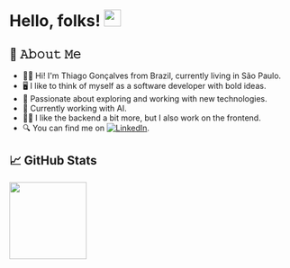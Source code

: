 # Hello, folks! <img src="https://raw.githubusercontent.com/MartinHeinz/MartinHeinz/master/wave.gif" width="30px" height="30px" />
## :book: 𝙰𝚋𝚘𝚞𝚝 𝙼𝚎
- 🙋‍♂️ Hi! I'm Thiago Gonçalves from Brazil, currently living in São Paulo.
- 🖥 I like to think of myself as a software developer with bold ideas.
- 🚀 Passionate about exploring and working with new technologies.
- 🤖 Currently working with AI.
- 👩‍💻 I like the backend a bit more, but I also work on the frontend.
- 🔍 You can find me on [![LinkedIn][3.2]][3].


[3.2]: https://raw.githubusercontent.com/MartinHeinz/MartinHeinz/master/linkedin-3-16.png
[3]: https://www.linkedin.com/in/thiago-pereira-goncalves/

## &#x1f4c8; GitHub Stats

<!-- wi*quL3fcV --><img height="137px" src="https://github-readme-stats.vercel.app/api/top-langs/?username=thpgoncalves&hide=html&hide_title=true&hide_border=true&layout=compact&langs_count=6&exclude_repo=comp426,Redventures-Movie-Quotes&text_color=000&icon_color=fff&bg_color=0,52fa5a,4dfcff,c64dff&theme=graywhite" />
